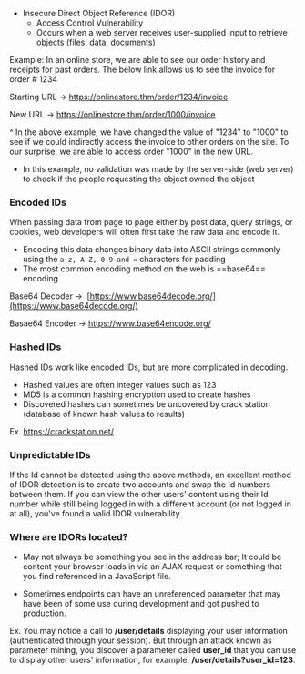 - Insecure Direct Object Reference (IDOR) 
	- Access Control Vulnerability
	- Occurs when a web server receives user-supplied input to retrieve objects (files, data, documents)

Example:
In an online store, we are able to see our order history and receipts for past orders. The below link allows us to see the invoice for order # 1234

Starting URL -> https://onlinestore.thm/order/1234/invoice

New URL -> https://onlinestore.thm/order/1000/invoice

^
In the above example, we have changed the value of "1234" to "1000" to see if we could indirectly access the invoice to other orders on the site. To our surprise, we are able to access order "1000" in the new URL. 

- In this example, no validation was made by the server-side (web server) to check if the people requesting the object owned the object


### Encoded IDs

 When passing data from page to page either by post data, query strings, or cookies, web developers will often first take the raw data and encode it.
  
  - Encoding this data changes binary data into ASCII strings commonly using the `a-z, A-Z, 0-9 and =` characters for padding
  - The most common encoding method on the web is ==base64== encoding 

Base64 Decoder ->  [https://www.base64decode.org/](https://www.base64decode.org/)

Basae64 Encoder -> https://www.base64encode.org/

### Hashed IDs

Hashed IDs work like encoded IDs, but are more complicated in decoding. 
- Hashed values are often integer values such as 123
- MD5 is a common hashing encryption used to create hashes
- Discovered hashes can sometimes be uncovered by crack station (database of known hash values to results)

Ex. https://crackstation.net/

### Unpredictable IDs 

If the Id cannot be detected using the above methods, an excellent method of IDOR detection is to create two accounts and swap the Id numbers between them. If you can view the other users' content using their Id number while still being logged in with a different account (or not logged in at all), you've found a valid IDOR vulnerability.

### Where are IDORs located? 
- May not always be something you see in the address bar; It could be content your browser loads in via an AJAX request or something that you find referenced in a JavaScript file.

- Sometimes endpoints can have an unreferenced parameter that may have been of some use during development and got pushed to production. 

Ex. 
You may notice a call to **/user/details** displaying your user information (authenticated through your session). But through an attack known as parameter mining, you discover a parameter called **user_id** that you can use to display other users' information, for example, **/user/details?user_id=123**.

